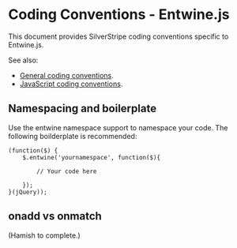 # Coding Conventions - Entwine.js

This document provides SilverStripe coding conventions specific to Entwine.js.

See also:

 * [General coding conventions](/misc/coding-conventions).
 * [JavaScript coding conventions](javascript).

## Namespacing and boilerplate

Use the entwine namespace support to namespace your code.  The following boilderplate is recommended:

	(function($) {
		$.entwine('yournamespace', function($){

			// Your code here

		});
	}(jQuery));

## onadd vs onmatch

(Hamish to complete.)